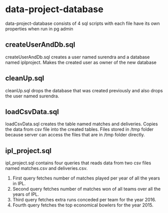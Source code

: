 # data-project-database
data-project-database consists of 4 sql scripts with each file have its own properties when run in pg admin

## createUserAndDb.sql
createUserAndDb.sql creates a user named surendra and a database named iplproject. Makes the created user as owner of the new database

## cleanUp.sql
cleanUp.sql drops the database that was created previously and also drops the user named surendra.

## loadCsvData.sql
loadCsvData.sql creates the table named matches and deliveries. Copies the data from csv file into the created tables. Files stored in /tmp folder because server can access the files that are in /tmp folder directly.

## ipl_project.sql
ipl_project.sql contains four queries that reads data from two csv files named matches.csv and deliveries.csv.
1. First query fetches number of matches played per year of all the years in IPL.
2. Second query fetches number of matches won of all teams over all the years of IPL.
3. Third query fetches extra runs conceded per team for the year 2016.
4. Fourth query fetches the top economical bowlers for the year 2015.


